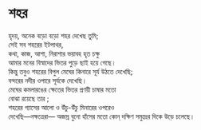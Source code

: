 # শহর

হৃদয়, অনেক বড়ো বড়ো শহর দেখেছ তুমি;  
সেই সব শহরের ইটপাথর,  
কথা, কাজ, আশা, নিরাশার ভয়াবহ হৃত চক্ষু  
আমার মনের বিস্বাদের ভিতর পুড়ে ছাই হয়ে গেছে।  
কিন্তু তবুও শহরের বিপুল মেঘের কিনারে সূর্য উঠতে দেখেছি;  
বন্দরের নদীর ওপারে সূর্যকে দেখেছি।  
মেঘের কমলারঙের ক্ষেতের ভিতর প্রণয়ী চাষার মতো  
বোঝা রয়েছে তার ;  
শহরের গ্যাসের আলো ও উঁচু-উঁচু মিনারের ওপরেও  
দেখেছি—নক্ষত্রেরা— অজস্র বুনো হাঁসের মতো কোন্‌ দক্ষিণ সমুদ্রের দিকে উড়ে চলেছে।


